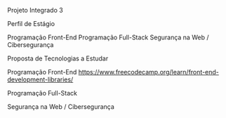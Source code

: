 Projeto Integrado 3

Perfil de Estágio

Programação Front-End
Programação Full-Stack
Segurança na Web / Cibersegurança


Proposta de Tecnologias a Estudar

Programação Front-End
https://www.freecodecamp.org/learn/front-end-development-libraries/

Programação Full-Stack


Segurança na Web / Cibersegurança

